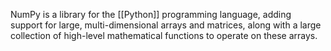 NumPy is a library for the [[Python]] programming language, adding support for large, multi-dimensional arrays and matrices, along with a large collection of high-level mathematical functions to operate on these arrays.
